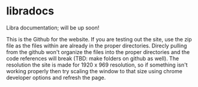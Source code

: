 # libradocs
Libra documentation; will be up soon!

This is the Github for the website. If you are testing out the site, use the zip file as the files within are already in the proper directories. Direcly pulling from the github won't organize the files into the proper directories and the code references will break (TBD: make folders on github as well). The resolution the site is made for 1920 x 969 resolution, so if something isn't working properly then try scaling the window to that size using chrome developer options and refresh the page.
